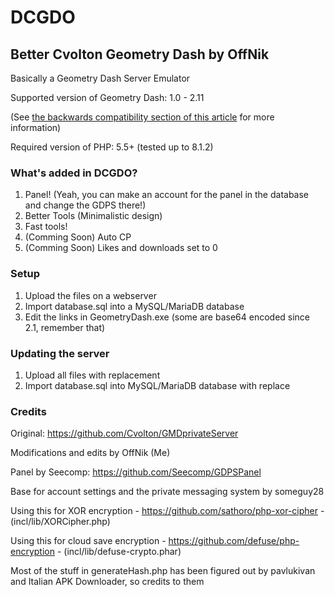 # DCGDO
## Better Cvolton Geometry Dash by OffNik
Basically a Geometry Dash Server Emulator

Supported version of Geometry Dash: 1.0 - 2.11

(See [the backwards compatibility section of this article](https://github.com/Cvolton/GMDprivateServer/wiki/Deliberate-differences-from-real-GD) for more information)

Required version of PHP: 5.5+ (tested up to 8.1.2)

### What's added in DCGDO?

1. Panel! (Yeah, you can make an account for the panel in the database and change the GDPS there!)
2. Better Tools (Minimalistic design)
3. Fast tools!
4. (Comming Soon) Auto CP
5. (Comming Soon) Likes and downloads set to 0

### Setup
1) Upload the files on a webserver
2) Import database.sql into a MySQL/MariaDB database
3) Edit the links in GeometryDash.exe (some are base64 encoded since 2.1, remember that)

### Updating the server
1) Upload all files with replacement
2) Import database.sql into MySQL/MariaDB database with replace

### Credits

Original: https://github.com/Cvolton/GMDprivateServer

Modifications and edits by OffNik (Me)

Panel by Seecomp: https://github.com/Seecomp/GDPSPanel

Base for account settings and the private messaging system by someguy28

Using this for XOR encryption - https://github.com/sathoro/php-xor-cipher - (incl/lib/XORCipher.php)

Using this for cloud save encryption - https://github.com/defuse/php-encryption - (incl/lib/defuse-crypto.phar)

Most of the stuff in generateHash.php has been figured out by pavlukivan and Italian APK Downloader, so credits to them
